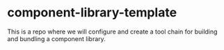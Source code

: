 # component-library-template
This is a repo where we will configure and create a tool chain for building and bundling a component library.

